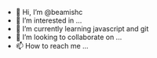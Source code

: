 - 👋 Hi, I’m @beamishc
- 👀 I’m interested in ...
- 🌱 I’m currently learning javascript and git
- 💞️ I’m looking to collaborate on ...
- 📫 How to reach me ...

<!---
beamishc/beamishc is a ✨ special ✨ repository because its `README.md` (this file) appears on your GitHub profile.
You can click the Preview link to take a look at your changes.
--->
